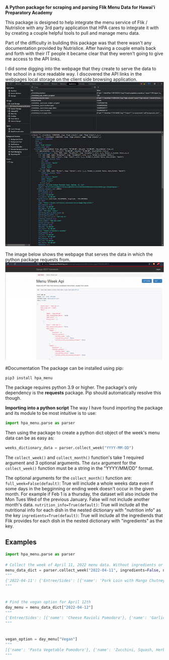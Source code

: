 ****A Python package for scraping and parsing Flik Menu Data for Hawai'i Preparatory Academy****

This package is designed to help integrate the menu service of Flik / Nutrislice with any 3rd party application that HPA cares to integrate it with by creating a couple helpful tools to pull and manage menu data.

Part of the difficulty in building this package was that there wasn't any documentation provided by Nutrislice. After having a couple emails back and forth with their IT people it became clear that they weren't going to give me access to the API links. 

I did some digging into the webpage that they create to serve the data to the school in a nice readable way. I discovered the API links in the webpages local storage on the client side browsing application. 
![Local Storage](assets/images/img_1.png)

The image below shows the webpage that serves the data in which the python package requests from. 
![Webpage](assets/images/img.png)


#Documentation
The package can be installed using pip:

```
pip3 install hpa_menu
```
The package requires python 3.9 or higher. 
The package's only dependency is the **requests** package.
Pip should automatically resolve this though. 

**Importing into a python script**
The way I have found importing the package and its module to be most intuitive is to use:
```python
import hpa_menu.parse as parser
```

Then using the package to create a python dict object of the week's menu data can be as easy as:
```python
weeks_dictionary_data = parser.collect_week("YYYY-MM-DD")
```
The ```collect_week()``` and ```collect_month()``` function's take 1 required argument and 3 optional arguments. 
The ```date``` argument for the ```collect_week()``` function must be a string in the "YYYY/MM/DD" format. 

The optional arguments for the `collect_month()` function are:
`full_week=False(default)`: True will include a whole weeks data even if some days in the begginning or ending week doesn't occur in the given month. For example if Feb 1 is a thursday, the dataset will also include the Mon Tues Wed of the previous January. False will not include another month's data.
`nutrition_info=True(default)`: True will include all the nutritional info for each dish in the nested dictionary with "nutrition info" as the key
`ingredients=True(default)`: True will include all the ingrediends that Flik provides for each dish in the nested dictionary with "ingredients" as the key.

## Examples

```python
import hpa_menu.parse as parser

# Collect the week of April 11, 2022 menu data. Without ingredients or nutrition info. 
menu_data_dict = parser.collect_week("2022-04-11", ingredients=False, nutrition_info=False)
"""
{'2022-04-11': {'Entree/Sides': [{'name': 'Pork Loin with Mango Chutney'}, {'name': 'Steamed Whole Grain 5 Blend'}, {'name': 'Steamed Butternut Squash'}], 'Vegetarian': [{'name': 'Beyond Meatless Penne Bake'}, {'name': 'Roasted Broccoli, Parmesan'}], 'Pizza, Flatbreads': [{'name': 'Pepperoni Flatbread Pizza'}, {'name': 'Cheese Flatbread Pizza'}, {'name': 'Wild Mushroom Flatbread'}], 'Chefs Table': [{'name': 'Baked Potato'}, {'name': 'Bacon Bits'}, {'name': 'Shredded Cheddar Cheese'}, {'name': 'Sour Cream'}, {'name': 'Chopped Green Onions'}, {'name': 'Roasted Vegetables'}], 'Deli': [{'name': 'Potato Chips'}, {'name': 'Grilled Vegetables'}, {'name': 'Thinly Sliced Deli Turkey Breast'}, {'name': 'Meatless Burger'}, {'name': 'Sliced Provolone Cheese'}, {'name': 'Sliced Cheddar Cheese'}, 'Soup', {'name': 'Vegetable Miso Soup'}], 'Vegan': [{'name': 'Beyond Meatless Penne Bake'}, {'name': 'Roasted Broccoli, Parmesan'}]}, '2022-04-12': {'Entree/Sides': [{'name': 'Cheese Ravioli Pomodoro'}, {'name': 'Garlic, Cheese Bread'}, {'name': 'Zucchini, Squash, Herbs, Garlic'}], 'Vegetarian': [{'name': 'Cheese Ravioli Pomodoro'}, {'name': 'Zucchini, Squash, Herbs, Garlic'}], 'Pizza, Flatbreads': [{'name': 'Pepperoni Flatbread Pizza'}, {'name': 'Cheese Flatbread Pizza'}], 'Chefs Table': [{'name': 'Beef Lo Mein'}, {'name': 'Veggie Stir Fry'}, {'name': 'Vegetable Spring Roll'}, {'name': 'Jasmine Rice, Garbanzo, Radish Seeds'}], 'Deli': [{'name': 'Potato Chips'}, {'name': 'Grilled Vegetables'}, {'name': 'Thinly Sliced Deli Turkey Breast'}, {'name': 'Meatless Burger'}, {'name': 'Sliced Provolone Cheese'}, {'name': 'Sliced Cheddar Cheese'}, 'Soup', {'name': 'Vegetable Miso Soup'}], 'Vegan': [{'name': 'Pasta Vegetable Pomodoro'}, {'name': 'Zucchini, Squash, Herbs, Garlic'}]}, '2022-04-13': {'Entree/Sides': [{'name': 'Coconut Curry Rotisserie Chicken'}, {'name': 'Fried Brown Rice'}, {'name': 'Sesame Broccoli'}], 'Vegetarian': [{'name': 'Broccoli with Asian Tofu'}, {'name': 'Steamed Rice'}], 'Pizza, Flatbreads': [{'name': 'Pepperoni Flatbread Pizza'}, {'name': 'Cheese Flatbread Pizza'}, {'name': 'Mediterranean Grilled Flatbread'}], 'Chefs Table': [{'name': 'Ramen Noodles'}, {'name': 'Pad Thai Rice Noodles'}, {'name': 'Egg, Tofu, Ginger Miso Ramen Bowl'}, {'name': 'Pork Bely, Tonkotsu Ramen Bowl'}, {'name': 'Chopped Green Onions'}], 'Deli': [{'name': 'Potato Chips'}, {'name': 'Sliced Smoked Ham'}, {'name': 'Meatless Burger'}, {'name': 'Grilled Vegetables'}, {'name': 'Sliced Provolone Cheese'}, {'name': 'Sliced Cheddar Cheese'}, 'Soup', {'name': 'Vegetable Miso Soup'}], 'Vegan': [{'name': 'Broccoli with Asian Tofu'}, {'name': 'Steamed Rice'}]}, '2022-04-14': {'Entree/Sides': [{'name': 'BBQ Beef Brisket'}, {'name': 'Boiled New Potatoes, Parsley'}, {'name': 'Sauteed Chard with Mushrooms'}], 'Vegetarian': [{'name': 'Beyond Bratwurst, Sauerkraut, Roll'}], 'Pizza, Flatbreads': [{'name': 'Pepperoni Flatbread Pizza'}, {'name': 'Cheese Flatbread Pizza'}], 'Chefs Table': [{'name': 'Beef Sausage Bolognese Sauce'}, {'name': 'Penne Pasta'}, {'name': 'Marinara Sauce'}, {'name': 'Parmesan Herbed Garlic Bread'}, {'name': 'Shredded Parmesan Cheese'}, {'name': 'Chicken Caesar Salad'}], 'Deli': [{'name': 'Potato Chips'}, {'name': 'Grilled Vegetables'}, {'name': 'Grilled Chicken'}, {'name': 'Meatless Burger'}, {'name': 'Sliced Provolone Cheese'}, {'name': 'Sliced Cheddar Cheese'}, 'Soup', {'name': 'Vegetable Miso Soup'}], 'Vegan': [{'name': 'Beyond Bratwurst, Sauerkraut, Roll'}]}, '2022-04-15': {'Entree/Sides': [{'name': 'Potato Chips'}, {'name': 'Grilled Vegetables'}, {'name': 'Grilled Chicken'}, {'name': 'Meatless Burger'}, {'name': 'Sliced Provolone Cheese'}, {'name': 'Sliced Cheddar Cheese'}], 'Vegetarian': [], 'Pizza, Flatbreads': [], 'Chefs Table': [], 'Deli': [{'name': 'Potato Chips'}, {'name': 'Grilled Vegetables'}, {'name': 'Grilled Chicken'}, {'name': 'Meatless Burger'}, {'name': 'Sliced Provolone Cheese'}, {'name': 'Sliced Cheddar Cheese'}], 'Vegan': []}}
"""


# Find the vegan option for April 12th
day_menu = menu_data_dict["2022-04-12"]
"""
{'Entree/Sides': [{'name': 'Cheese Ravioli Pomodoro'}, {'name': 'Garlic, Cheese Bread'}, {'name': 'Zucchini, Squash, Herbs, Garlic'}], 'Vegetarian': [{'name': 'Cheese Ravioli Pomodoro'}, {'name': 'Zucchini, Squash, Herbs, Garlic'}], 'Pizza, Flatbreads': [{'name': 'Pepperoni Flatbread Pizza'}, {'name': 'Cheese Flatbread Pizza'}], 'Chefs Table': [{'name': 'Beef Lo Mein'}, {'name': 'Veggie Stir Fry'}, {'name': 'Vegetable Spring Roll'}, {'name': 'Jasmine Rice, Garbanzo, Radish Seeds'}], 'Deli': [{'name': 'Potato Chips'}, {'name': 'Grilled Vegetables'}, {'name': 'Thinly Sliced Deli Turkey Breast'}, {'name': 'Meatless Burger'}, {'name': 'Sliced Provolone Cheese'}, {'name': 'Sliced Cheddar Cheese'}, 'Soup', {'name': 'Vegetable Miso Soup'}], 'Vegan': [{'name': 'Pasta Vegetable Pomodoro'}, {'name': 'Zucchini, Squash, Herbs, Garlic'}]}
"""


vegan_option = day_menu["Vegan"]
"""
[{'name': 'Pasta Vegetable Pomodoro'}, {'name': 'Zucchini, Squash, Herbs, Garlic'}]
"""


```